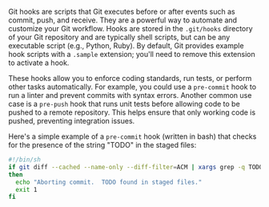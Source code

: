 Git hooks are scripts that Git executes before or after events such as commit, push, and receive. They are a powerful way to automate and customize your Git workflow. Hooks are stored in the `.git/hooks` directory of your Git repository and are typically shell scripts, but can be any executable script (e.g., Python, Ruby). By default, Git provides example hook scripts with a `.sample` extension; you'll need to remove this extension to activate a hook.

These hooks allow you to enforce coding standards, run tests, or perform other tasks automatically. For example, you could use a `pre-commit` hook to run a linter and prevent commits with syntax errors. Another common use case is a `pre-push` hook that runs unit tests before allowing code to be pushed to a remote repository. This helps ensure that only working code is pushed, preventing integration issues.

Here's a simple example of a `pre-commit` hook (written in bash) that checks for the presence of the string "TODO" in the staged files:

```bash
#!/bin/sh
if git diff --cached --name-only --diff-filter=ACM | xargs grep -q TODO
then
  echo "Aborting commit.  TODO found in staged files."
  exit 1
fi
```